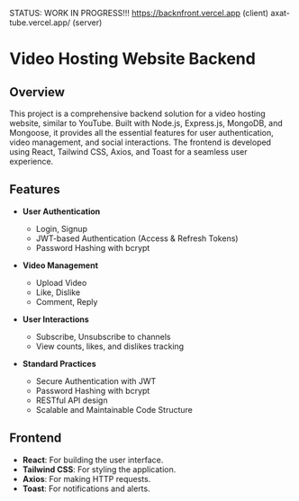 STATUS: WORK IN PROGRESS!!!
https://backnfront.vercel.app (client)
axat-tube.vercel.app/ (server)

# Video Hosting Website Backend

## Overview

This project is a comprehensive backend solution for a video hosting website, similar to YouTube. Built with Node.js, Express.js, MongoDB, and Mongoose, it provides all the essential features for user authentication, video management, and social interactions. The frontend is developed using React, Tailwind CSS, Axios, and Toast for a seamless user experience.

## Features

- **User Authentication**
  - Login, Signup
  - JWT-based Authentication (Access & Refresh Tokens)
  - Password Hashing with bcrypt

- **Video Management**
  - Upload Video
  - Like, Dislike
  - Comment, Reply

- **User Interactions**
  - Subscribe, Unsubscribe to channels
  - View counts, likes, and dislikes tracking

- **Standard Practices**
  - Secure Authentication with JWT
  - Password Hashing with bcrypt
  - RESTful API design
  - Scalable and Maintainable Code Structure

## Frontend

- **React**: For building the user interface.
- **Tailwind CSS**: For styling the application.
- **Axios**: For making HTTP requests.
- **Toast**: For notifications and alerts.

